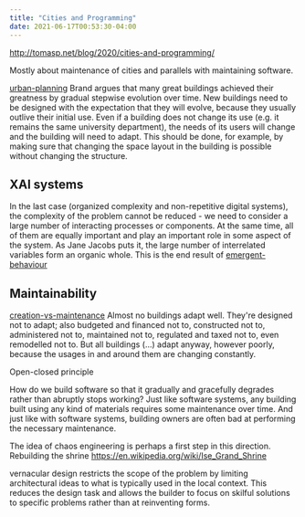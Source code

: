```yaml
---
title: "Cities and Programming"
date: 2021-06-17T00:53:30-04:00
---
```


http://tomasp.net/blog/2020/cities-and-programming/

Mostly about maintenance of cities and parallels with maintaining software.

[urban-planning](/thoughts/urban-planning)
Brand argues that many great buildings achieved their greatness by gradual stepwise evolution over time. New buildings need to be designed with the expectation that they will evolve, because they usually outlive their initial use. Even if a building does not change its use (e.g. it remains the same university department), the needs of its users will change and the building will need to adapt. This should be done, for example, by making sure that changing the space layout in the building is possible without changing the structure.

## XAI systems
In the last case (organized complexity and non-repetitive digital systems), the complexity of the problem cannot be reduced - we need to consider a large number of interacting processes or components. At the same time, all of them are equally important and play an important role in some aspect of the system. As Jane Jacobs puts it, the large number of interrelated variables form an organic whole. This is the end result of [emergent-behaviour](/thoughts/emergent-behaviour)

## Maintainability
[creation-vs-maintenance](/thoughts/creation-vs-maintenance)
Almost no buildings adapt well. They're designed not to adapt; also budgeted and financed not to, constructed not to, administered not to, maintained not to, regulated and taxed not to, even remodelled not to. But all buildings (...) adapt anyway, however poorly, because the usages in and around them are changing constantly.

Open-closed principle

How do we build software so that it gradually and gracefully degrades rather than abruptly stops working?
Just like software systems, any building built using any kind of materials requires some maintenance over time. And just like with software systems, building owners are often bad at performing the necessary maintenance.

The idea of chaos engineering is perhaps a first step in this direction.
Rebuilding the shrine https://en.wikipedia.org/wiki/Ise_Grand_Shrine

vernacular design restricts the scope of the problem by limiting architectural ideas to what is typically used in the local context. This reduces the design task and allows the builder to focus on skilful solutions to specific problems rather than at reinventing forms. 